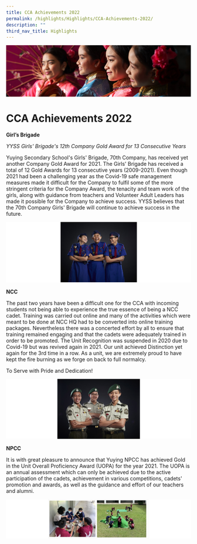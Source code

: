 ```yaml
---
title: CCA Achievements 2022
permalink: /highlights/Highlights/CCA-Achievements-2022/
description: ""
third_nav_title: Highlights
---
```

![](/images/Highlights.jpg)

CCA Achievements 2022
=====================

**Girl’s Brigade**

  

_YYSS Girls' Brigade's 12th Company Gold Award for 13 Consecutive Years_

  

Yuying Secondary School's Girls' Brigade, 70th Company, has received yet another Company Gold Award for 2021. The Girls' Brigade has received a total of 12 Gold Awards for 13 consecutive years (2009-2021). Even though 2021 had been a challenging year as the Covid-19 safe management measures made it difficult for the Company to fulfil some of the more stringent criteria for the Company Award, the tenacity and team work of the girls, along with guidance from teachers and Volunteer Adult Leaders has made it possible for the Company to achieve success. YYSS believes that the 70th Company Girls' Brigade will continue to achieve success in the future.

![](/images/CCA1.png)

**NCC**

  

The past two years have been a difficult one for the CCA with incoming students not being able to experience the true essence of being a NCC cadet. Training was carried out online and many of the activities which were meant to be done at NCC HQ had to be converted into online training packages. Nevertheless there was a concerted effort by all to ensure that training remained engaging and that the cadets were adequately trained in order to be promoted. The Unit Recognition was suspended in 2020 due to Covid-19 but was revived again in 2021. Our unit achieved Distinction yet again for the 3rd time in a row. As a unit, we are extremely proud to have kept the fire burning as we forge on back to full normalcy.

  

To Serve with Pride and Dedication!

![](/images/CCA2.png)

**NPCC**

  

It is with great pleasure to announce that Yuying NPCC has achieved Gold in the Unit Overall Proficiency Award (UOPA) for the year 2021. The UOPA is an annual assessment which can only be achieved due to the active participation of the cadets, achievement in various competitions, cadets' promotion and awards, as well as the guidance and effort of our teachers and alumni.

![](/images/CCA3.png)
